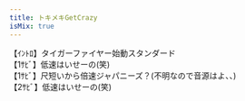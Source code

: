 ```yaml
---
title: トキメキGetCrazy
isMix: true
---
```


【ｲﾝﾄﾛ】タイガーファイヤー始動スタンダード<br />
【1ｻﾋﾞ】低速はいせーの(笑)<br />
【1ｻﾋﾞ】尺短いから倍速ジャパニーズ？(不明なので音源はよ、、)<br />
【2ｻﾋﾞ】低速はいせーの(笑)<br />